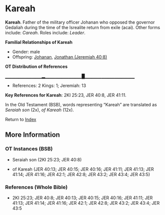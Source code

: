 # Kareah
**Kareah**. 
Father of the military officer Johanan who opposed the governor Gedaliah during the time of the Isrealite return from exile (acai). 
Other forms include: 
*Careah*. 
Roles include: 
_Leader_. 




**Familial Relationships of Kareah**


* Gender: male
* Offspring: [Johanan](Johanan.5.md), [Jonathan (Jeremiah 40:8)](Jonathan.13.md)


**OT Distribution of References**

▁▁▁▁▁▁▁▁▁▁▁▂▁▁▁▁▁▁▁▁▁▁▁█▁▁▁▁▁▁▁▁▁▁▁▁▁▁▁
* References: 2 Kings: 1; Jeremiah: 13



**Key References for Kareah**: 
2KI 25:23, JER 40:8, JER 41:11. 


In the Old Testament (BSB), words representing “Kareah” are translated as 
*Seraiah son* (2x), *of Kareah* (12x). 




Return to [Index](00-Index.md)

## More Information

### OT Instances (BSB)

* Seraiah son (2KI 25:23; JER 40:8)

* of Kareah (JER 40:13; JER 40:15; JER 40:16; JER 41:11; JER 41:13; JER 41:14; JER 41:16; JER 42:1; JER 42:8; JER 43:2; JER 43:4; JER 43:5)



### References (Whole Bible)

* 2KI 25:23; JER 40:8; JER 40:13; JER 40:15; JER 40:16; JER 41:11; JER 41:13; JER 41:14; JER 41:16; JER 42:1; JER 42:8; JER 43:2; JER 43:4; JER 43:5



